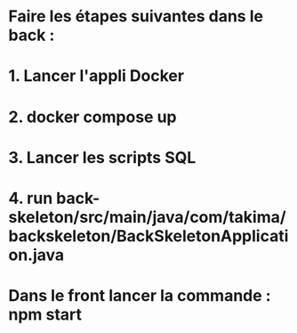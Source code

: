 # Faire les étapes suivantes dans le back :
# 1. Lancer l'appli Docker
# 2. docker compose up
# 3. Lancer les scripts SQL
# 4. run back-skeleton/src/main/java/com/takima/backskeleton/BackSkeletonApplication.java
# Dans le front lancer la commande : npm start

